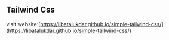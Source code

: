 <h2>Tailwind Css</h2>

visit website:[https://libatalukdar.github.io/simple-tailwind-css/](https://libatalukdar.github.io/simple-tailwind-css/)